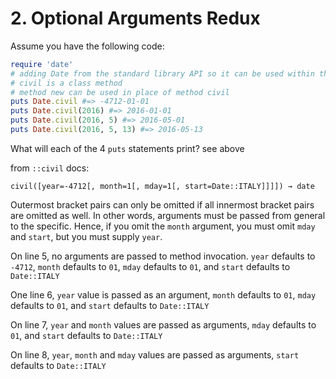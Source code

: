 # 2. Optional Arguments Redux

Assume you have the following code:

```ruby
require 'date'
# adding Date from the standard library API so it can be used within the program
# civil is a class method
# method new can be used in place of method civil
puts Date.civil #=> -4712-01-01 
puts Date.civil(2016) #=> 2016-01-01 
puts Date.civil(2016, 5) #=> 2016-05-01
puts Date.civil(2016, 5, 13) #=> 2016-05-13
```

What will each of the 4 `puts` statements print? see above

from `::civil` docs:

`civil([year=-4712[, month=1[, mday=1[, start=Date::ITALY]]]]) → date`

Outermost bracket pairs can only be omitted if all innermost bracket pairs are omitted as well. In other words, arguments must be passed from general to the specific. Hence, if you omit the `month` argument, you must omit `mday` and `start`, but you must supply `year`.

On line 5, no arguments are passed to method invocation. `year` defaults to `-4712`, `month` defaults to `01`, `mday` defaults to `01`, and `start` defaults to `Date::ITALY` 

One line 6, `year` value is passed as an argument, `month` defaults to `01`, `mday` defaults to `01`, and `start` defaults to `Date::ITALY` 

On line 7, `year` and `month` values are passed as arguments, `mday` defaults to `01`, and `start` defaults to `Date::ITALY` 

On line 8, `year`, `month` and `mday` values are passed as arguments, `start` defaults to `Date::ITALY`